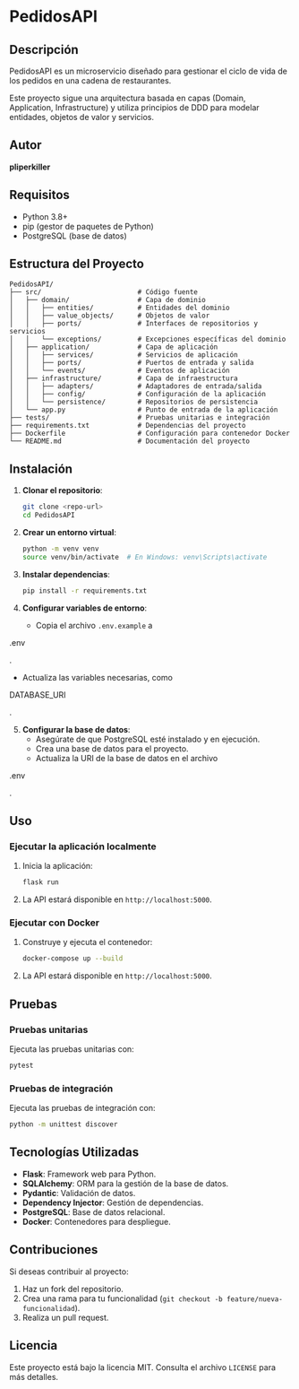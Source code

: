 # PedidosAPI

## Descripción
PedidosAPI es un microservicio diseñado para gestionar el ciclo de vida de los pedidos en una cadena de restaurantes.

Este proyecto sigue una arquitectura basada en capas (Domain, Application, Infrastructure) y utiliza principios de DDD para modelar entidades, objetos de valor y servicios.

## Autor
**pliperkiller**

## Requisitos
- Python 3.8+
- pip (gestor de paquetes de Python)
- PostgreSQL (base de datos)

## Estructura del Proyecto
```plaintext
PedidosAPI/
├── src/                        # Código fuente
│   ├── domain/                 # Capa de dominio
│   │   ├── entities/           # Entidades del dominio
│   │   ├── value_objects/      # Objetos de valor
│   │   ├── ports/              # Interfaces de repositorios y servicios
│   │   └── exceptions/         # Excepciones específicas del dominio
│   ├── application/            # Capa de aplicación
│   │   ├── services/           # Servicios de aplicación
│   │   ├── ports/              # Puertos de entrada y salida
│   │   └── events/             # Eventos de aplicación
│   ├── infrastructure/         # Capa de infraestructura
│   │   ├── adapters/           # Adaptadores de entrada/salida
│   │   ├── config/             # Configuración de la aplicación
│   │   └── persistence/        # Repositorios de persistencia
│   └── app.py                  # Punto de entrada de la aplicación
├── tests/                      # Pruebas unitarias e integración
├── requirements.txt            # Dependencias del proyecto
├── Dockerfile                  # Configuración para contenedor Docker
└── README.md                   # Documentación del proyecto
```

## Instalación

1. **Clonar el repositorio**:
   ```sh
   git clone <repo-url>
   cd PedidosAPI
   ```

2. **Crear un entorno virtual**:
   ```sh
   python -m venv venv
   source venv/bin/activate  # En Windows: venv\Scripts\activate
   ```

3. **Instalar dependencias**:
   ```sh
   pip install -r requirements.txt
   ```

4. **Configurar variables de entorno**:
   - Copia el archivo `.env.example` a 

.env

.
   - Actualiza las variables necesarias, como 

DATABASE_URI

.

5. **Configurar la base de datos**:
   - Asegúrate de que PostgreSQL esté instalado y en ejecución.
   - Crea una base de datos para el proyecto.
   - Actualiza la URI de la base de datos en el archivo 

.env

.

## Uso

### Ejecutar la aplicación localmente
1. Inicia la aplicación:
   ```sh
   flask run
   ```
2. La API estará disponible en `http://localhost:5000`.

### Ejecutar con Docker
1. Construye y ejecuta el contenedor:
   ```sh
   docker-compose up --build
   ```
2. La API estará disponible en `http://localhost:5000`.

## Pruebas

### Pruebas unitarias
Ejecuta las pruebas unitarias con:
```sh
pytest
```

### Pruebas de integración
Ejecuta las pruebas de integración con:
```sh
python -m unittest discover
```

## Tecnologías Utilizadas
- **Flask**: Framework web para Python.
- **SQLAlchemy**: ORM para la gestión de la base de datos.
- **Pydantic**: Validación de datos.
- **Dependency Injector**: Gestión de dependencias.
- **PostgreSQL**: Base de datos relacional.
- **Docker**: Contenedores para despliegue.

## Contribuciones
Si deseas contribuir al proyecto:
1. Haz un fork del repositorio.
2. Crea una rama para tu funcionalidad (`git checkout -b feature/nueva-funcionalidad`).
3. Realiza un pull request.

## Licencia
Este proyecto está bajo la licencia MIT. Consulta el archivo `LICENSE` para más detalles.